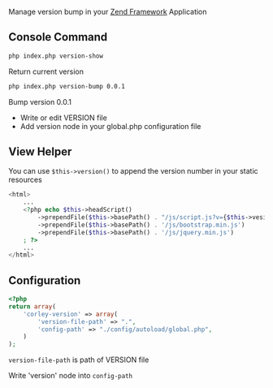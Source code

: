 Manage version bump in your [Zend Framework](https://github.com/zendframework/zf2) Application

## Console Command
```bash
php index.php version-show
```
Return current version

```bash
php index.php version-bump 0.0.1
```
Bump version 0.0.1
* Write or edit VERSION file
* Add version node in your global.php configuration file

## View Helper
You can use ```$this->version()``` to append the version number in your static resources
```php
<html>
    ...    
    <?php echo $this->headScript()
        ->prependFile($this->basePath() . "/js/script.js?v={$this->vesion()}")
        ->prependFile($this->basePath() . '/js/bootstrap.min.js')
        ->prependFile($this->basePath() . '/js/jquery.min.js')
    ; ?>
    ...
</html>
```

## Configuration
```php
<?php
return array(
    'corley-version' => array(
        'version-file-path' => ".",
        'config-path' => "./config/autoload/global.php",
    )
);
```

```version-file-path``` is path of VERSION file

Write 'version' node into ```config-path```
